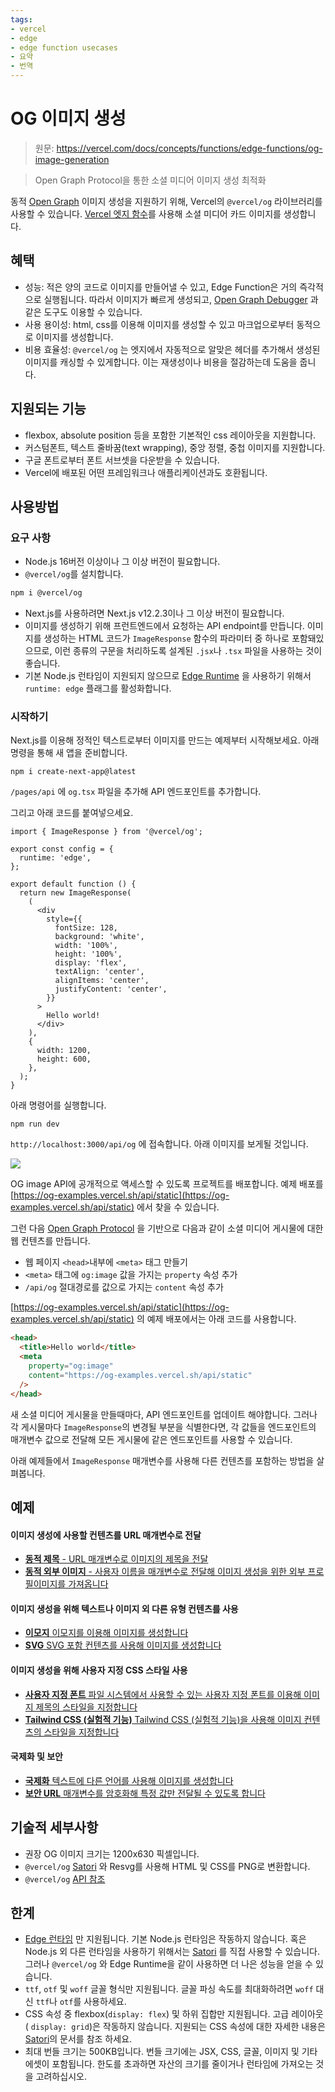 ```yaml
---
tags:
- vercel
- edge
- edge function usecases
- 요약
- 번역
---
```


# OG 이미지 생성

> 원문: https://vercel.com/docs/concepts/functions/edge-functions/og-image-generation

> Open Graph Protocol을 통한 소셜 미디어 이미지 생성 최적화

동적 [Open Graph](https://ogp.me/) 이미지 생성을 지원하기 위해, Vercel의 `@vercel/og` 라이브러리를 사용할 수 있습니다. [Vercel 엣지 함수](https://vercel.com/docs/concepts/functions/edge-functions)를 사용해 소셜 미디어 카드 이미지를 생성합니다.

## 혜택

-  성능: 적은 양의 코드로 이미지를 만들어낼 수 있고, Edge Function은 거의 즉각적으로 실행됩니다. 따라서 이미지가 빠르게 생성되고, [Open Graph Debugger](https://en.rakko.tools/tools/9/) 과 같은 도구도 이용할 수 있습니다.
- 사용 용이성: html, css를 이용해 이미지를 생성할 수 있고 마크업으로부터 동적으로 이미지를 생성합니다.
- 비용 효율성: `@vercel/og` 는 엣지에서 자동적으로 알맞은 헤더를 추가해서 생성된 이미지를 캐싱할 수 있게합니다. 이는 재생성이나 비용을 절감하는데 도움을 줍니다.

## 지원되는 기능

- flexbox, absolute position 등을 포함한 기본적인 css 레이아웃을 지원합니다.
- 커스텀폰트, 텍스트 줄바꿈(text wrapping), 중앙 정렬, 중첩 이미지를 지원합니다.
- 구글 폰트로부터 폰트 서브셋을 다운받을 수 있습니다.
- Vercel에 배포된 어떤 프레임워크나 애플리케이션과도 호환됩니다.

## 사용방법

### 요구 사항

- Node.js 16버전 이상이나 그 이상 버전이 필요합니다.
- `@vercel/og`를 설치합니다.
```bash
npm i @vercel/og
```
- Next.js를 사용하려면 Next.js v12.2.3이나 그 이상 버전이 필요합니다.
- 이미지를 생성하기 위해 프런트엔드에서 요청하는 API endpoint를 만듭니다. 이미지를 생성하는 HTML 코드가 `ImageResponse` 함수의 파라미터 중 하나로 포함돼있으므로, 이런 종류의 구문을 처리하도록 설계된 `.jsx`나 `.tsx` 파일을 사용하는 것이 좋습니다.
- 기본 Node.js 런타임이 지원되지 않으므로 [Edge Runtime](https://vercel.com/docs/concepts/functions/edge-functions/edge-functions-api) 을 사용하기 위해서 `runtime: edge` 플래그를 활성화합니다.

### 시작하기

Next.js를 이용해 정적인 텍스트로부터 이미지를 만드는 예제부터 시작해보세요. 아래 명령을 통해 새 앱을 준비합니다.

```shell
npm i create-next-app@latest
```

`/pages/api` 에 `og.tsx` 파일을 추가해 API 엔드포인트를 추가합니다.

그리고 아래 코드를 붙여넣으세요.

```tsx
import { ImageResponse } from '@vercel/og';

export const config = {
  runtime: 'edge',
};

export default function () {
  return new ImageResponse(
    (
      <div
        style={{
          fontSize: 128,
          background: 'white',
          width: '100%',
          height: '100%',
          display: 'flex',
          textAlign: 'center',
          alignItems: 'center',
          justifyContent: 'center',
        }}
      >
        Hello world!
      </div>
    ),
    {
      width: 1200,
      height: 600,
    },
  );
}
```

아래 명령어를 실행합니다.
```shell
npm run dev
```

`http://localhost:3000/api/og` 에 접속합니다. 아래 이미지를 보게될 것입니다.

![](https://vercel.com/_next/image?url=%2Fstatic%2Fdocs%2Fconcepts%2Ffunctions%2Fog-image%2Fstatic-og-image.png&w=3840&q=75)

OG image API에 공개적으로 액세스할 수 있도록 프로젝트를 배포합니다. 예제 배포를 [https://og-examples.vercel.sh/api/static](https://og-examples.vercel.sh/api/static) 에서 찾을 수 있습니다.

그런 다음 [Open Graph Protocol](https://ogp.me/#metadata) 을 기반으로 다음과 같이 소셜 미디어 게시물에 대한 웹 컨텐츠를 만듭니다.
- 웹 페이지 `<head>`내부에 `<meta>` 태그 만들기
- `<meta>` 태그에 `og:image` 값을 가지는 `property` 속성 추가
- `/api/og` 절대경로를 값으로 가지는 `content` 속성 추가

[https://og-examples.vercel.sh/api/static](https://og-examples.vercel.sh/api/static) 의 예제 배포에서는 아래 코드를 사용합니다.

```html
<head>
  <title>Hello world</title>
  <meta
    property="og:image"
    content="https://og-examples.vercel.sh/api/static"
  />
</head>
```

새 소셜 미디어 게시물을 만들때마다, API 엔드포인트를 업데이트 해야합니다. 그러나 
각 게시물마다 `ImageResponse`의  변경될 부분을 식별한다면, 각 값들을 엔드포인트의 매개변수 값으로 전달해 모든 게시물에 같은 엔드포인트를 사용할 수 있습니다.

아래 예제들에서 `ImageResponse` 매개변수를 사용해 다른 컨텐츠를 포함하는 방법을 살펴봅니다.

## 예제

#### 이미지 생성에 사용할 컨텐츠를 URL 매개변수로 전달

- [**동적 제목** - URL 매개변수로 이미지의 제목을 전달](https://vercel.com/docs/concepts/functions/edge-functions/og-image-examples#dynamic-text-generated-as-image)
- [**동적 외부 이미지** - 사용자 이름을 매개변수로 전달해 이미지 생성을 위한 외부 프로필이미지를 가져옵니다](https://vercel.com/docs/concepts/functions/edge-functions/og-image-examples#using-an-external-dynamic-image)

#### 이미지 생성을 위해 텍스트나 이미지 외 다른 유형 컨텐츠를 사용

- [**이모지** 이모지를 이용해 이미지를 생성합니다](https://vercel.com/docs/concepts/functions/edge-functions/og-image-examples#using-emoji-in-your-image)
- [**SVG** SVG 포함 컨텐츠를 사용해 이미지를 생성합니다](https://vercel.com/docs/concepts/functions/edge-functions/og-image-examples#using-an-svg-image)

#### 이미지 생성을 위해 사용자 지정 CSS 스타일 사용

- [**사용자 지정 폰트** 파일 시스템에서 사용할 수 있는 사용자 지정 폰트를 이용해 이미지 제목의 스타일을 지정합니다](https://vercel.com/docs/concepts/functions/edge-functions/og-image-examples#using-a-custom-font)
- [**Tailwind CSS (실험적 기능)** Tailwind CSS (실험적 기능)을 사용해 이미지 컨텐츠의 스타일을 지정합니다](https://vercel.com/docs/concepts/functions/edge-functions/og-image-examples#using-tailwind-css---experimental)

#### 국제화 및 보안

- [**국제화** 텍스트에 다른 언어를 사용해 이미지를 생성합니다](https://vercel.com/docs/concepts/functions/edge-functions/og-image-examples#using-different-languages)
- [**보안 URL** 매개변수를 암호화해 특정 값만 전달될 수 있도록 합니다](https://vercel.com/docs/concepts/functions/edge-functions/og-image-examples#encrypting-parameters)

## 기술적 세부사항

- 권장 OG 이미지 크기는 1200x630 픽셀입니다.
- `@vercel/og` [Satori](https://github.com/vercel/satori) 와 Resvg를 사용해 HTML 및 CSS를 PNG로 변환합니다.
- `@vercel/og` [API 참조](https://vercel.com/docs/concepts/functions/edge-functions/og-image-api)

## 한계

- [Edge 런타임](https://vercel.com/docs/concepts/functions/edge-functions/edge-functions-api) 만 지원됩니다. 기본 Node.js 런타임은 작동하지 않습니다. 혹은 Node.js 외 다른 런타임을 사용하기 위해서는 [Satori](https://github.com/vercel/satori) 를 직접 사용할 수 있습니다. 그러나 `@vercel/og` 와 Edge Runtime을 같이 사용하면 더 나은 성능을 얻을 수 있습니다.
- `ttf`, `otf` 및 `woff` 글꼴 형식만 지원됩니다. 글꼴 파싱 속도를 최대화하려면 `woff` 대신 `ttf`나 `otf`를 사용하세요.
- CSS 속성 중 flexbox(`display: flex`) 및 하위 집합만 지원됩니다. 고급 레이아웃( `display: grid`)은 작동하지 않습니다. 지원되는 CSS 속성에 대한 자세한 내용은 [Satori](https://github.com/vercel/satori)의 문서를 참조 하세요.
- 최대 번들 크기는 500KB입니다. 번들 크기에는 JSX, CSS, 글꼴, 이미지 및 기타 에셋이 포함됩니다. 한도를 초과하면 자산의 크기를 줄이거나 런타임에 가져오는 것을 고려하십시오.